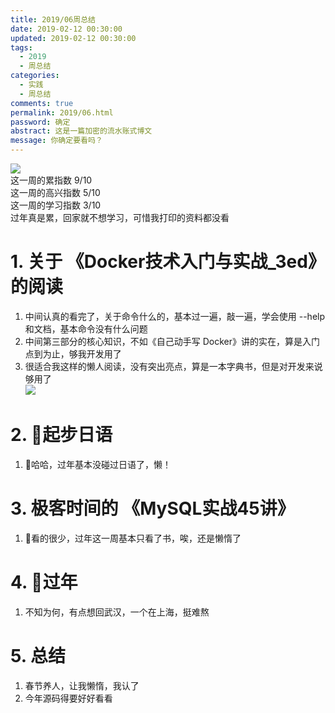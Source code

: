 ```yaml
---
title: 2019/06周总结
date: 2019-02-12 00:30:00
updated: 2019-02-12 00:30:00
tags:
  - 2019
  - 周总结
categories: 
  - 实践
  - 周总结
comments: true
permalink: 2019/06.html  
password: 确定
abstract: 这是一篇加密的流水账式博文
message: 你确定要看吗？
---
```


![][0]  
这一周的累指数 9/10  
这一周的高兴指数 5/10   
这一周的学习指数 3/10  
过年真是累，回家就不想学习，可惜我打印的资料都没看  

<!--more-->

# 1. 关于 《Docker技术入门与实战_3ed》 的阅读

1. 中间认真的看完了，关于命令什么的，基本过一遍，敲一遍，学会使用 --help 和文档，基本命令没有什么问题  
2. 中间第三部分的核心知识，不如《自己动手写 Docker》讲的实在，算是入门点到为止，够我开发用了   
3. 很适合我这样的懒人阅读，没有突出亮点，算是一本字典书，但是对开发来说够用了  
![][1]

# 2. 起步日语  

1. 哈哈，过年基本没碰过日语了，懒！

# 3. 极客时间的 《MySQL实战45讲》

1. 看的很少，过年这一周基本只看了书，唉，还是懒惰了  

# 4. 过年

1. 不知为何，有点想回武汉，一个在上海，挺难熬

# 5. 总结

1. 春节养人，让我懒惰，我认了  
2. 今年源码得要好好看看

[0]: https://leran2deeplearnjavawebtech.oss-cn-beijing.aliyuncs.com/somephoto/2019-01-26%E8%B5%B5%E5%9B%9B.jpg
[1]: https://leran2deeplearnjavawebtech.oss-cn-beijing.aliyuncs.com/learn/Docker%E6%8A%80%E6%9C%AF%E5%85%A5%E9%97%A8%E4%B8%8E%E5%AE%9E%E6%88%98_3ed/Docker%E6%8A%80%E6%9C%AF%E5%85%A5%E9%97%A8%E4%B8%8E%E5%AE%9E%E6%88%98_%E7%AC%AC3%E7%89%88.png